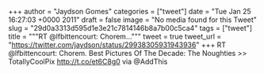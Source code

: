 
+++
author = "Jaydson Gomes"
categories = ["tweet"]
date = "Tue Jan 25 16:27:03 +0000 2011"
draft = false
image = "No media found for this Tweet"
slug = "29d0a3313d595d1e3e21c7814146b8a7b00c5ca4"
tags = ["tweet"]
title = """RT @lfbittencourt: Chorem..."""
tweet = true
tweet_url = "https://twitter.com/jaydson/status/29938305931943936"
+++
RT @lfbittencourt: Chorem. Best Pictures Of The Decade: The Noughties &gt;&gt; TotallyCoolPix http://t.co/et6C8g0 via @AddThis
